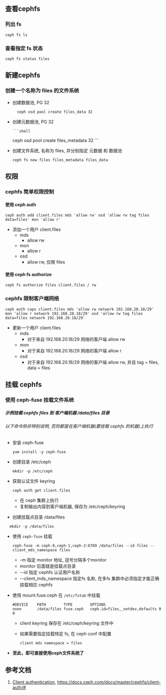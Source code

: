 ## 查看cephfs
### 列出 fs
    ceph fs ls

### 查看指定 fs 状态
    ceph fs status files


## 新建cephfs
### 创建一个名称为 files 的文件系统
- 创建数据池, PG 32
  
  ```shell
    ceph osd pool create files_data 32
  ```
  
  
  
- 创建元数据池, PG 32
  
      ```shell
    ceph osd pool create files_metadata 32
      ```
  
  
  
- 创建文件系统, 名称为 files, 并分别指定 元数据 和 数据池
  
      ceph fs new files files_metadata files_data

## 权限

### cephfs 简单权限控制
#### 使用 ceph auth
    ceph auth add client.files mds 'allow rw' osd 'allow rw tag files data=files' mon 'allow r'

- 添加一个用户 client.files
  - mds 
    - allow rw
  - mon 
    - allow r
  - osd 
    - allow rw, 仅限 files

#### 使用 ceph fs authorize
    ceph fs authorize files client.files / rw

### cephfs 限制客户端网络

    ceph auth caps client.files mds 'allow rw network 192.168.20.18/29' mon 'allow r network 192.168.20.18/29' osd 'allow rw tag files data=files network 192.168.20.18/29'

- 更新一个用户 client.files
  - mds 
    - 对于来自 192.168.20.18/29 网络的客户端 allow rw
  - mon
    - 对于来自 192.168.20.18/29 网络的客户端 allow r
  - osd
    - 对于来自 192.168.20.18/29 网络的客户端 allow rw, 并且 tag = files, data = files

## 挂载 cephfs
### 使用 ceph-fuse 挂载文件系统
##### 示例挂载 cephfs files 到 客户端机器 /data/files 目录
###### 以下命令除非特别说明, 否则都是在客户端机器(要挂载 cephfs 的机器)上执行
- 安装 ceph-fuse
  
      yum install -y ceph-fuse

- 创建目录 /etc/ceph
  
      mkdir -p /etc/ceph

- 获取认证文件 keyring

      ceph auth get client.files
  - 在 ceph 集群上执行
  - 复制输出内容到客户端机器, 保存为 /etc/ceph/keyring

- 创建挂载点目录 /data/files
  
```shell
  mkdir -p /data/files
  ```
  
  
  
- 使用 `ceph-fuse` 挂载

      ceph-fuse -m ceph-0,ceph-1,ceph-2:6789 /data/files --id files --client_mds_namespace files
  - -m 指定 monitor 地址, 逗号分隔多个monitor
  - monitor 后面就是挂载点目录
  - --id 指定 cephfs 认证用户名称 
  - --client_mds_namespace 指定fs 名称, 在多fs 集群中必须指定才能正确挂载相应 cephfs

- 使用 mount.fuse.ceph 在 `/etc/fstab` 中挂载

      #DEVICE    PATH        TYPE        OPTIONS
      none       /data/files fuse.ceph   ceph.id=files,_netdev,defaults 0 0
  - client keyring 保存在 /etc/ceph/keyring 文件中
  - 如果需要指定挂载特定 fs, 在 ceph conf 中配置 

        client mds namespace = files

- **至此，即可直接使用ceph文件系统了**

## 参考文档
1. [Client authentication](https://docs.ceph.com/docs/master/cephfs/client-auth/#), https://docs.ceph.com/docs/master/cephfs/client-auth/#